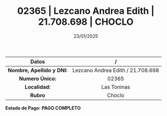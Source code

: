 ﻿---
title: 02365 | Lezcano Andrea Edith | 21.708.698 | CHOCLO
date: 23/01/2025
draft: false
tags: ['las-toninas', 'titular', 'choclo']
---

|          **Datos**          |  /  |
|:---------------------------:|:---:|
| **Nombre, Apellido y DNI:** | Lezcano Andrea Edith / 21.708.698 |
|      **Numero Único:**      | 02365 |
|        **Localidad:**       | Las Toninas |
|          **Rubro**          | Choclo |

**Estado de Pago:** **PAGO COMPLETO**

